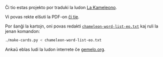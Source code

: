 Ĉi tio estas projekto por traduki la ludon [La Kameleono](https://boardgamegeek.com/boardgame/227072/chameleon).

Vi povas rekte elŝuti la PDF-on [ĉi tie](https://esperanto.github.io/kameleono/kameleono.pdf).

Por ŝanĝi la kartojn, oni povas redakti [`chameleon-word-list-eo.txt`](chameleon-word-list-eo.txt) kaj ruli la jenan komandon:

```bash
./make-cards.py < chameleon-word-list-eo.txt
```

Ankaŭ eblas ludi la ludon interrete ĉe [gemelo.org](https://gemelo.org).
